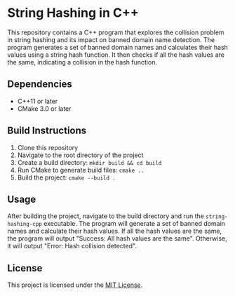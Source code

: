 # String Hashing in C++

This repository contains a C++ program that explores the collision problem in string hashing and its impact on banned domain name detection. The program generates a set of banned domain names and calculates their hash values using a string hash function. It then checks if all the hash values are the same, indicating a collision in the hash function.

## Dependencies

- C++11 or later
- CMake 3.0 or later

## Build Instructions

1. Clone this repository
2. Navigate to the root directory of the project
3. Create a build directory: `mkdir build && cd build`
4. Run CMake to generate build files: `cmake ..`
5. Build the project: `cmake --build .`

## Usage

After building the project, navigate to the build directory and run the `string-hashing-cpp` executable. The program will generate a set of banned domain names and calculate their hash values. If all the hash values are the same, the program will output "Success: All hash values are the same". Otherwise, it will output "Error: Hash collision detected".

## License

This project is licensed under the [MIT License](LICENSE).
